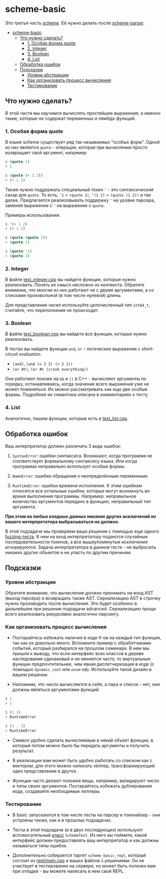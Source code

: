 # scheme-basic

Это третья часть [scheme](../../scheme). Её нужно делать после [scheme-parser](../parser).

- [scheme-basic](#scheme-basic)
  - [Что нужно сделать?](#что-нужно-сделать)
    - [1. Особая форма quote](#1-особая-форма-quote)
    - [2. Integer](#2-integer)
    - [3. Boolean](#3-boolean)
    - [4. List](#4-list)
  - [Обработка ошибок](#обработка-ошибок)
  - [Подсказки](#подсказки)
    - [Уровни абстракции](#уровни-абстракции)
    - [Как организовать процесс вычисления](#как-организовать-процесс-вычисления)
    - [Тестирование](#тестирование)

## Что нужно сделать?

В этой части мы научимся вычислять простейшие выражения, а именно такие, которые не содержат переменных и лямбда-функций.

### 1. Особая форма quote

В языке scheme существует ряд так называемых "особых форм". Одной из них является `quote` - операция, которая при вычислении просто возвращает свой аргумент, например

```scheme
$ (quote 1)
> 1

$ (quote (+ 1 2))
> (+ 1 2)
```

Также нужно поддержать специальный токен `'` - это синтаксический сахар для `quote`. То есть, `'1` = `(quote 1)`, `'(1 2)` = `(quote (1 2))` и так далее. Предлагается реализовывать поддержку `'` на уровне парсера, заменяя выражение с `'` на выражение с `quote`. 

Примеры использования:

```scheme
$ '(+ 1 2)
> (+ 1 2)

$ (quote (quote 1))
> (quote 1)

$ (quote '1)
> (quote 1)
```

### 2. Integer

В файле [test_integer.cpp](./tests/test_integer.cpp) вы найдете функции, которые нужно реализовать. Понять их смысл несложно из контекста. Обратите внимание, что многие из них работают не с двумя аргументами, а со списками произвольной (в том числе нулевой) длины.

Для представления чисел используйте целочисленный тип `int64_t`, считайте, что переполнения не происходит.

### 3. Boolean

В файле [test_boolean.cpp](./test_boolean.cpp) вы найдете все функции, которые нужно реализовать.

В тестах вы найдете функции `and`, `or` - логические выражения с _short-circuit evaluation_.

* `(and)`, `(and (= 2 2) (> 2 1))`
* `(or #t)`, `(or #t (crash everything))`

Они работают похоже на `&&` и `||` в C++ - вычисляют аргументы по порядку, останавливаясь, когда значение всего выражения уже не может поменяться. Их можно рассматривать как еще две особые формы. Подробнее их семантика описана в комментариях к тесту.

### 4. List

Аналогично, пишем функции, которые есть в [test_list.cpp](./test_list.cpp).

## Обработка ошибок

Ваш интерпретатор должен различать 3 вида ошибок:

1. `SyntaxError`: ошибки синтаксиса. Возникают, когда программа не соответствует формальному синтаксису языка. Или когда программа неправильно использует особые формы.

2. `NameError`: ошибки обращения к неопределённым переменным.

3. `RuntimeError`: ошибки времени исполнения. К этим ошибкам относятся все остальные ошибки, которые могут возникнуть во время выполнения программы. Например: неправильное количество аргументов передано в функцию, неправильный тип аргумента.

**При этом на любых входных данных никаких других исключений из вашего интерпретатора выбрасываться не должно.**

В этой подзадаче мы проверяем ваши решения с помощью еще одного [fuzzing-теста](./tests/test_fuzzing_2.cpp). В нем на вход интерпретатору подаются случайные последовательности токенов, а все вышеупомянутые исключения игнорируются. Задача интерпретатора в данном тесте - не выбросить никаких других объектов и не упасть по другим причинам.

## Подсказки

### Уровни абстракции

Обратите внимание, что вычисление должно принимать на вход AST (выход парсера) и возвращать также AST. Сериализацию AST в строчку нужно производить после вычисления. Это будет особенно в дальнейшем при решении подзадачи advanced. Сериализацию проще всего реализовать рекурсивно аналогично парсингу.

### Как организовать процесс вычисления

* Постарайтесь избежать наличия в коде if-ов на каждый тип функции, так как их довольно много. Вспомните пример с обработчиками событий, который разбирался на прошлом семинаре. В нем мы пришли к выводу, что если интерфейс всех классов в дереве наследования одинаковый и не меняется часто, то виртуальные функции предпочтительнее, чем явная диспетчеризация в коде (с помощью `dynamic_cast` или `enum`-ов). Используйте такой дизайн в вашем решении.

* Напомним, что число вычисляется в себя, а пара и список - нет, они должны являться аргументами функций.

```scheme
$ 1
> 1

$ (1 2)
> RuntimeError

$ (1 . 2)
> RuntimeError
```

* Символ удобно сделать вычисляемым в некий объект функции, в который потом можно было бы передать аргументы и получить
  результат.

* В реализации вам может быть удобно работать со списком как с вектором, для этого можно написать хелпер, трансформирующий одно представление в другое.

* Функции часто делают похожие вещи, например, валидируют число и типы своих аргументов. Постарайтесь избежать дублирования кода, создавайте необходимые хелперы.

### Тестирование

* В basic запускаются в том числе тесты на парсер и токенайзер - они устроены также, как и в прошлых подзадачах.

* Тесты в этой подзадаче (и в двух последующих) используют вспомогательный [класс](./tests/scheme_test.h) `SchemeTest`. Из него вы поймете, какой интерфейс должен предоставлять ваш интерпретатор и как должны называться типы ошибок.

* Дополнительно собирается таргет `scheme_basic_repl`, который состоит из [repl/main.cpp](./repl/main.cpp) и ваших файлов с решениями. Он не участвует в тестировании на сервере, но может быть полезен вам при отладке - вы можете написать в нем свой REPL.
